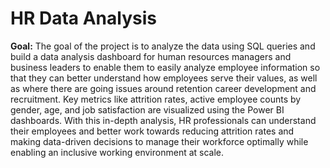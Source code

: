 # **HR Data Analysis**

**Goal:** The goal of the project is to analyze the data using SQL queries and build a data analysis dashboard for human resources managers and business leaders to enable them to easily analyze employee information so that they can better understand how employees serve their values, as well as where there are going issues around retention career development and recruitment. Key metrics like attrition rates, active employee counts by gender, age, and job satisfaction are visualized using the Power BI dashboards. With this in-depth analysis, HR professionals can understand their employees and better work towards reducing attrition rates and making data-driven decisions to manage their workforce optimally while enabling an inclusive working environment at scale.
